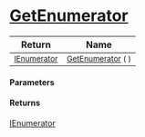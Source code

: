 # [GetEnumerator](./SequentialTransformPipeline--GetEnumerator.md)



| Return | Name | 
| --- | --- | 
| <sub>[IEnumerator](https://docs.microsoft.com/en-us/dotnet/api/System.Collections.IEnumerator)</sub> | <sub>[GetEnumerator](./SequentialTransformPipeline--GetEnumerator.md) (  )</sub> | 


#### Parameters

#### Returns
[IEnumerator](https://docs.microsoft.com/en-us/dotnet/api/System.Collections.IEnumerator)<br>
